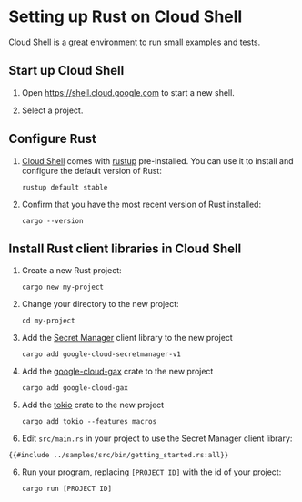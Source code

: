 <!-- 
Copyright 2025 Google LLC

Licensed under the Apache License, Version 2.0 (the "License");
you may not use this file except in compliance with the License.
You may obtain a copy of the License at

    https://www.apache.org/licenses/LICENSE-2.0

Unless required by applicable law or agreed to in writing, software
distributed under the License is distributed on an "AS IS" BASIS,
WITHOUT WARRANTIES OR CONDITIONS OF ANY KIND, either express or implied.
See the License for the specific language governing permissions and
limitations under the License.
-->

# Setting up Rust on Cloud Shell

Cloud Shell is a great environment to run small examples and tests.

## Start up Cloud Shell

1. Open <https://shell.cloud.google.com> to start a new shell.

1. Select a project.

## Configure Rust

1. [Cloud Shell] comes with [rustup] pre-installed. You can use it to install
   and configure the default version of Rust:

   ```shell
   rustup default stable
   ```

1. Confirm that you have the most recent version of Rust installed:

   ```shell
   cargo --version
   ```

## Install Rust client libraries in Cloud Shell

1. Create a new Rust project:

   ```shell
   cargo new my-project
   ```

1. Change your directory to the new project:

   ```shell
   cd my-project
   ```

1. Add the [Secret Manager] client library to the new project

   ```shell
   cargo add google-cloud-secretmanager-v1
   ```

1. Add the [google-cloud-gax] crate to the new project

   ```shell
   cargo add google-cloud-gax
   ```

1. Add the [tokio] crate to the new project

   ```shell
   cargo add tokio --features macros
   ```

1. Edit `src/main.rs` in your project to use the Secret Manager client library:

```rust,ignore,noplayground
{{#include ../samples/src/bin/getting_started.rs:all}}
```

<!-- markdownlint-disable MD029 -->

6. Run your program, replacing `[PROJECT ID]` with the id of your project:

   ```shell
   cargo run [PROJECT ID]
   ```

<!-- markdownlint-enable MD029 -->

[cloud shell]: https://cloud.google.com/shell
[google-cloud-gax]: https://crates.io/crates/google-cloud-gax
[rustup]: https://rust-lang.github.io/rustup/
[secret manager]: https://cloud.google.com/secret-manager/docs/overview
[tokio]: https://crates.io/crates/tokio
